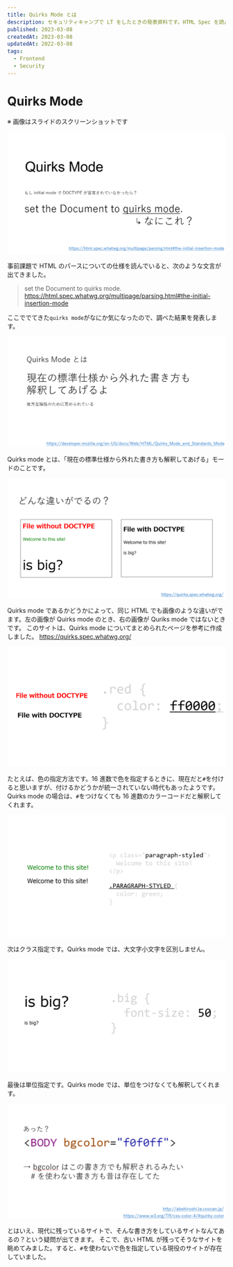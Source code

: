 ```yaml
---
title: Quirks Mode とは
description: セキュリティキャンプで LT をしたときの発表資料です。HTML Spec を読んでいると出てくる Quirks Mode について、具体的な例を示しながら解説します。
published: 2023-03-08
createdAt: 2023-03-08
updatedAt: 2022-03-08
tags:
  - Frontend
  - Security
---
```


# Quirks Mode

※ 画像はスライドのスクリーンショットです

![](./img/quirks-mode_20230308232721.png)

事前課題で HTML のパースについての仕様を読んでいると、次のような文言が出てきました。

> set the Document to quirks mode.
> https://html.spec.whatwg.org/multipage/parsing.html#the-initial-insertion-mode

ここででてきた`quirks mode`がなにか気になったので、調べた結果を発表します。

![](./img/quirks-mode_20230308233318.png)

Quirks mode とは、「現在の標準仕様から外れた書き方も解釈してあげる」モードのことです。

![](./img/quirks-mode_20230308233415.png)

Quirks mode であるかどうかによって、同じ HTML でも画像のような違いがでます。左の画像が Quirks mode のとき、右の画像が Quriks mode ではないときです。
このサイトは、Quirks mode についてまとめられたページを参考に作成しました。
https://quirks.spec.whatwg.org/

![](./img/quirks-mode_20230308233902.png)

たとえば、色の指定方法です。16 進数で色を指定するときに、現在だと`#`を付けると思いますが、付けるかどうかが統一されていない時代もあったようです。
Quirks mode の場合は、`#`をつけなくても 16 進数のカラーコードだと解釈してくれます。

![](./img/quirks-mode_20230308234544.png)

次はクラス指定です。Quirks mode では、大文字小文字を区別しません。

![](./img/quirks-mode_20230308234703.png)

最後は単位指定です。Quirks mode では、単位をつけなくても解釈してくれます。

![](./img/quirks-mode_20230308234757.png)

とはいえ、現代に残っているサイトで、そんな書き方をしているサイトなんてあるの？という疑問が出てきます。
そこで、古い HTML が残ってそうなサイトを眺めてみました。すると、`#`を使わないで色を指定している現役のサイトが存在していました。
